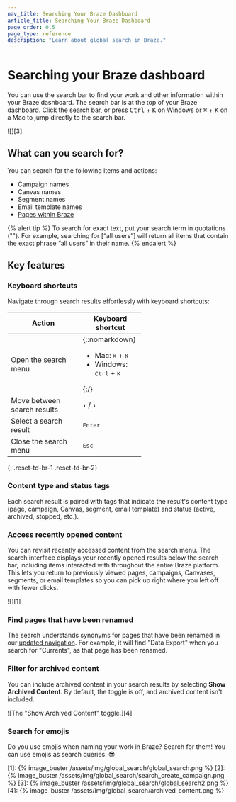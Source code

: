 ```yaml
---
nav_title: Searching Your Braze Dashboard
article_title: Searching Your Braze Dashboard
page_order: 0.5
page_type: reference
description: "Learn about global search in Braze."
---
```


# Searching your Braze dashboard

You can use the search bar to find your work and other information within your Braze dashboard. The search bar is at the top of your Braze dashboard. Click the search bar, or press <kbd>Ctrl</kbd>&nbsp;+&nbsp;<kbd>K</kbd> on Windows or <kbd>⌘</kbd>&nbsp;+&nbsp;<kbd>K</kbd> on a Mac to jump directly to the search bar.

![][3]

## What can you search for?

You can search for the following items and actions:

- Campaign names
- Canvas names
- Segment names
- Email template names
- [Pages within Braze](#find-pages-that-have-been-renamed)

{% alert tip %}
To search for exact text, put your search term in quotations (""). For example, searching for [“all users”] will return all items that contain the exact phrase “all users” in their name.
{% endalert %}

## Key features

### Keyboard shortcuts

Navigate through search results effortlessly with keyboard shortcuts:

<style>
  div.small_table + table {
    max-width: 60%;
  }
table th:nth-child(1),
table th:nth-child(2),
table td:nth-child(1),
table td:nth-child(2), {
    width:20%;
}
table td {
    word-break: break-word;
}
</style>

<div class="small_table"></div>

| Action                      | Keyboard shortcut                                                             |
| --------------------------- | ----------------------------------------------------------------------------- |
| Open the search menu        | {::nomarkdown} <ul> <li> Mac: <kbd>⌘</kbd>&nbsp;+&nbsp;<kbd>K</kbd> </li> <li>Windows: <kbd>Ctrl</kbd>&nbsp;+&nbsp;<kbd>K</kbd> </li> </ul> {:/}  |
| Move between search results | <kbd>⬆</kbd> / <kbd>⬇</kbd>  |
| Select a search result      | <kbd>Enter</kbd>    |
| Close the search menu       | <kbd>Esc</kbd>  |
{: .reset-td-br-1 .reset-td-br-2}

### Content type and status tags

Each search result is paired with tags that indicate the result's content type (page, campaign, Canvas, segment, email template) and status (active, archived, stopped, etc.).

### Access recently opened content

You can revisit recently accessed content from the search menu. The search interface displays your recently opened results below the search bar, including items interacted with throughout the entire Braze platform. This lets you return to previously viewed pages, campaigns, Canvases, segments, or email templates so you can pick up right where you left off with fewer clicks.

![][1]

### Find pages that have been renamed

The search understands synonyms for pages that have been renamed in our [updated navigation]({{site.baseurl}}/navigation). For example, it will find "Data Export" when you search for "Currents", as that page has been renamed.

<!---

### Quick create campaigns

Search for channels to see quick create options among your top 10 results. For example, searching for "email" shows "Create Email Campaign" or "Create Transactional Email Campaign".

![][2]

--->

### Filter for archived content

You can include archived content in your search results by selecting **Show Archived Content**. By default, the toggle is off, and archived content isn't included.

![The "Show Archived Content" toggle.][4]

### Search for emojis

Do you use emojis when naming your work in Braze? Search for them! You can use emojis as search queries. 😎


[1]: {% image_buster /assets/img/global_search/global_search.png %}
[2]: {% image_buster /assets/img/global_search/search_create_campaign.png %}
[3]: {% image_buster /assets/img/global_search/global_search2.png %}
[4]: {% image_buster /assets/img/global_search/archived_content.png %}
